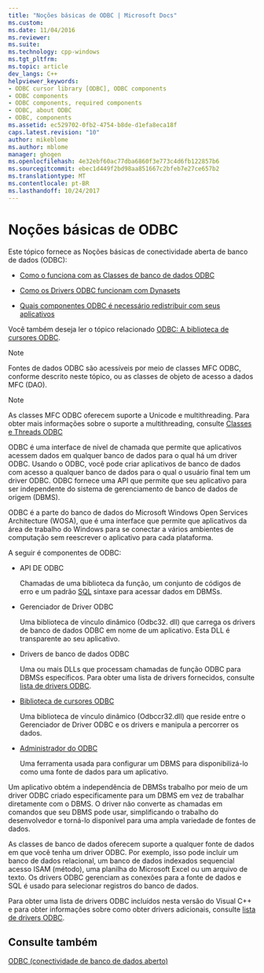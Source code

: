 ```yaml
---
title: "Noções básicas de ODBC | Microsoft Docs"
ms.custom: 
ms.date: 11/04/2016
ms.reviewer: 
ms.suite: 
ms.technology: cpp-windows
ms.tgt_pltfrm: 
ms.topic: article
dev_langs: C++
helpviewer_keywords:
- ODBC cursor library [ODBC], ODBC components
- ODBC components
- ODBC components, required components
- ODBC, about ODBC
- ODBC, components
ms.assetid: ec529702-0fb2-4754-b8de-d1efa8eca18f
caps.latest.revision: "10"
author: mikeblome
ms.author: mblome
manager: ghogen
ms.openlocfilehash: 4e32ebf60ac77dba6860f3e773c4d6fb122857b6
ms.sourcegitcommit: ebec1d449f2bd98aa851667c2bfeb7e27ce657b2
ms.translationtype: MT
ms.contentlocale: pt-BR
ms.lasthandoff: 10/24/2017
---
```

# <a name="odbc-basics"></a>Noções básicas de ODBC
Este tópico fornece as Noções básicas de conectividade aberta de banco de dados (ODBC):  
  
-   [Como o funciona com as Classes de banco de dados ODBC](../../data/odbc/odbc-and-the-database-classes.md)  
  
-   [Como os Drivers ODBC funcionam com Dynasets](../../data/odbc/odbc-driver-requirements-for-dynasets.md)  
  
-   [Quais componentes ODBC é necessário redistribuir com seus aplicativos](../../data/odbc/redistributing-odbc-components-to-your-customers.md)  
  
 Você também deseja ler o tópico relacionado [ODBC: A biblioteca de cursores ODBC](../../data/odbc/odbc-the-odbc-cursor-library.md).  
  
> [!NOTE]
>  Fontes de dados ODBC são acessíveis por meio de classes MFC ODBC, conforme descrito neste tópico, ou as classes de objeto de acesso a dados MFC (DAO).  
  
> [!NOTE]
>  As classes MFC ODBC oferecem suporte a Unicode e multithreading. Para obter mais informações sobre o suporte a multithreading, consulte [Classes e Threads ODBC](../../data/odbc/odbc-classes-and-threads.md)  
  
 ODBC é uma interface de nível de chamada que permite que aplicativos acessem dados em qualquer banco de dados para o qual há um driver ODBC. Usando o ODBC, você pode criar aplicativos de banco de dados com acesso a qualquer banco de dados para o qual o usuário final tem um driver ODBC. ODBC fornece uma API que permite que seu aplicativo para ser independente do sistema de gerenciamento de banco de dados de origem (DBMS).  
  
 ODBC é a parte do banco de dados do Microsoft Windows Open Services Architecture (WOSA), que é uma interface que permite que aplicativos da área de trabalho do Windows para se conectar a vários ambientes de computação sem reescrever o aplicativo para cada plataforma.  
  
 A seguir é componentes de ODBC:  
  
-   API DE ODBC  
  
     Chamadas de uma biblioteca da função, um conjunto de códigos de erro e um padrão [SQL](../../data/odbc/sql.md) sintaxe para acessar dados em DBMSs.  
  
-   Gerenciador de Driver ODBC  
  
     Uma biblioteca de vínculo dinâmico (Odbc32. dll) que carrega os drivers de banco de dados ODBC em nome de um aplicativo. Esta DLL é transparente ao seu aplicativo.  
  
-   Drivers de banco de dados ODBC  
  
     Uma ou mais DLLs que processam chamadas de função ODBC para DBMSs específicos. Para obter uma lista de drivers fornecidos, consulte [lista de drivers ODBC](../../data/odbc/odbc-driver-list.md).  
  
-   [Biblioteca de cursores ODBC](../../data/odbc/odbc-the-odbc-cursor-library.md)  
  
     Uma biblioteca de vínculo dinâmico (Odbccr32.dll) que reside entre o Gerenciador de Driver ODBC e os drivers e manipula a percorrer os dados.  
  
-   [Administrador do ODBC](../../data/odbc/odbc-administrator.md)  
  
     Uma ferramenta usada para configurar um DBMS para disponibilizá-lo como uma fonte de dados para um aplicativo.  
  
 Um aplicativo obtém a independência de DBMSs trabalho por meio de um driver ODBC criado especificamente para um DBMS em vez de trabalhar diretamente com o DBMS. O driver não converte as chamadas em comandos que seu DBMS pode usar, simplificando o trabalho do desenvolvedor e torná-lo disponível para uma ampla variedade de fontes de dados.  
  
 As classes de banco de dados oferecem suporte a qualquer fonte de dados em que você tenha um driver ODBC. Por exemplo, isso pode incluir um banco de dados relacional, um banco de dados indexados sequencial acesso ISAM (método), uma planilha do Microsoft Excel ou um arquivo de texto. Os drivers ODBC gerenciam as conexões para a fonte de dados e SQL é usado para selecionar registros do banco de dados.  
  
 Para obter uma lista de drivers ODBC incluídos nesta versão do Visual C++ e para obter informações sobre como obter drivers adicionais, consulte [lista de drivers ODBC](../../data/odbc/odbc-driver-list.md).  
  
## <a name="see-also"></a>Consulte também  
 [ODBC (conectividade de banco de dados aberto)](../../data/odbc/open-database-connectivity-odbc.md)